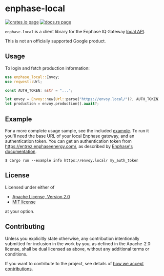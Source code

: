 # enphase-local

[![crates.io page](https://img.shields.io/crates/v/enphase-local.svg)](https://crates.io/crates/enphase-local)
[![docs.rs page](https://docs.rs/enphase-local/badge.svg)](https://docs.rs/enphase-local)

`enphase-local` is a client library for the Enphase IQ Gateway
[local API](https://github.com/Matthew1471/Enphase-API/tree/main/Documentation).

This is not an officially supported Google product.

## Usage

To login and fetch production information:

```rust
use enphase_local::Envoy;
use reqwest::Url;

const AUTH_TOKEN: &str = "...";

let envoy = Envoy::new(Url::parse("https://envoy.local/")?, AUTH_TOKEN);
let production = envoy.production().await?;
```

## Example

For a more complete usage sample, see the included [example](examples/info.rs). To run it you'll
need the base URL of your local Enphase gateway, and an authentication token. You can get an
authentication token from https://entrez.enphaseenergy.com/, as described by
[Enphase's documentation](https://enphase.com/download/accessing-iq-gateway-local-apis-or-local-ui-token-based-authentication).

```
$ cargo run --example info https://envoy.local/ my_auth_token
```

## License

Licensed under either of

- [Apache License, Version 2.0](http://www.apache.org/licenses/LICENSE-2.0)
- [MIT license](http://opensource.org/licenses/MIT)

at your option.

## Contributing

Unless you explicitly state otherwise, any contribution intentionally submitted for inclusion in the
work by you, as defined in the Apache-2.0 license, shall be dual licensed as above, without any
additional terms or conditions.

If you want to contribute to the project, see details of
[how we accept contributions](../CONTRIBUTING.md).
